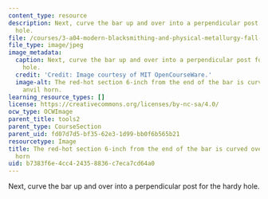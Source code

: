 ```yaml
---
content_type: resource
description: Next, curve the bar up and over into a perpendicular post for the hardy
  hole.
file: /courses/3-a04-modern-blacksmithing-and-physical-metallurgy-fall-2008/b7383f6e4cc424358836c7eca7cd64a0_139.jpg
file_type: image/jpeg
image_metadata:
  caption: Next, curve the bar up and over into a perpendicular post for the hardy
    hole.
  credit: 'Credit: Image courtesy of MIT OpenCourseWare.'
  image-alt: The red-hot section 6-inch from the end of the bar is curved over the
    anvil horn.
learning_resource_types: []
license: https://creativecommons.org/licenses/by-nc-sa/4.0/
ocw_type: OCWImage
parent_title: tools2
parent_type: CourseSection
parent_uid: fd07d7d5-bf35-62e3-1d99-bb0f6b565b21
resourcetype: Image
title: The red-hot section 6-inch from the end of the bar is curved over the anvil
  horn
uid: b7383f6e-4cc4-2435-8836-c7eca7cd64a0
---
```

Next, curve the bar up and over into a perpendicular post for the hardy hole.